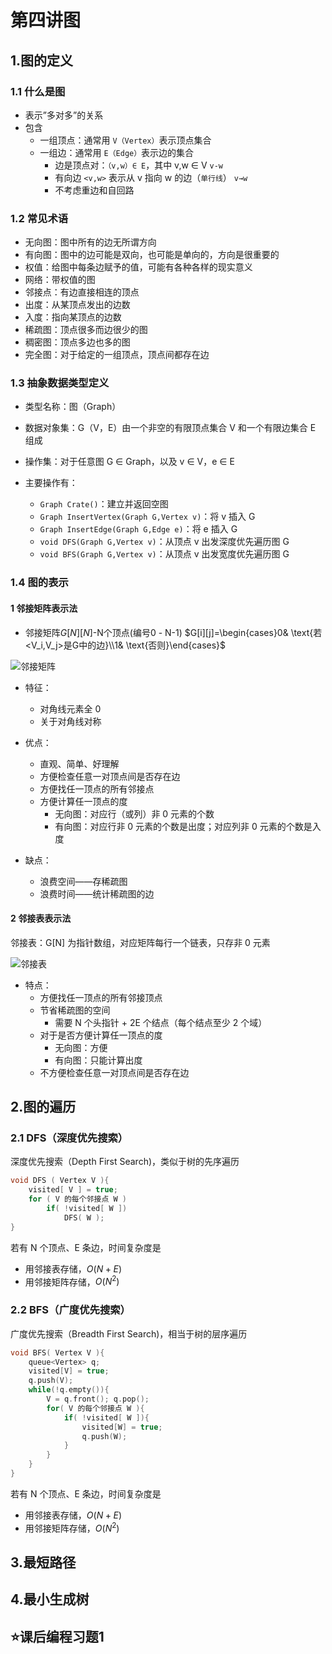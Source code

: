 # 第四讲图

## 1.图的定义

### 1.1 什么是图

- 表示”多对多”的关系
- 包含
  - 一组顶点：通常用 `V（Vertex）`表示顶点集合
  - 一组边：通常用 `E（Edge）`表示边的集合
    - 边是顶点对：`（v,w）∈ E`，其中 v,w ∈ V   `v-w`
    - 有向边 `<v,w>` 表示从 v 指向 w 的边（`单行线`） `v→w`
    - 不考虑重边和自回路


### 1.2 常见术语

- 无向图：图中所有的边无所谓方向
- 有向图：图中的边可能是双向，也可能是单向的，方向是很重要的
- 权值：给图中每条边赋予的值，可能有各种各样的现实意义
- 网络：带权值的图
- 邻接点：有边直接相连的顶点
- 出度：从某顶点发出的边数
- 入度：指向某顶点的边数
- 稀疏图：顶点很多而边很少的图
- 稠密图：顶点多边也多的图
- 完全图：对于给定的一组顶点，顶点间都存在边


### 1.3 抽象数据类型定义

- 类型名称：图（Graph）

- 数据对象集：G（V，E）由一个非空的有限顶点集合 V 和一个有限边集合 E 组成

- 操作集：对于任意图 G ∈ Graph，以及 v ∈ V，e ∈ E

- 主要操作有：
  - `Graph Crate()`：建立并返回空图
  - `Graph InsertVertex(Graph G,Vertex v)`：将 v 插入 G
  - `Graph InsertEdge(Graph G,Edge e)`：将 e 插入 G
  - `void DFS(Graph G,Vertex v)`：从顶点 v 出发深度优先遍历图 G
  - `void BFS(Graph G,Vertex v)`：从顶点 v 出发宽度优先遍历图 G

### 1.4 图的表示

#### 1 邻接矩阵表示法

- 邻接矩阵$G[N][N]$-N个顶点(编号0 - N-1)
  $G[i][j]=\begin{cases}0& \text{若<V_i,V_j>是G中的边}\\1& \text{否则}\end{cases}$

![邻接矩阵](https://cdn.jsdelivr.net/gh/Star-air/picstorage@master/数据结构笔记/4-1.png)

- 特征：
  - 对角线元素全 0
  - 关于对角线对称

- 优点：
  - 直观、简单、好理解
  - 方便检查任意一对顶点间是否存在边
  - 方便找任一顶点的所有邻接点
  - 方便计算任一顶点的度
    - 无向图：对应行（或列）非 0 元素的个数
    - 有向图：对应行非 0 元素的个数是出度；对应列非 0 元素的个数是入度

- 缺点：
  - 浪费空间——存稀疏图
  - 浪费时间——统计稀疏图的边



#### 2 邻接表表示法

邻接表：G[N] 为指针数组，对应矩阵每行一个链表，只存非 0 元素

![邻接表](https://cdn.jsdelivr.net/gh/Star-air/picstorage@master/数据结构笔记/4-2.png)

- 特点：
  - 方便找任一顶点的所有邻接顶点
  - 节省稀疏图的空间
    - 需要 N 个头指针 + 2E 个结点（每个结点至少 2 个域）
  - 对于是否方便计算任一顶点的度
    - 无向图：方便
    - 有向图：只能计算出度
  - 不方便检查任意一对顶点间是否存在边



## 2.图的遍历

### 2.1 DFS（深度优先搜索）

深度优先搜索（Depth First Search)，类似于树的先序遍历
```c
void DFS ( Vertex V ){
    visited[ V ] = true;
    for ( V 的每个邻接点 W )
        if( !visited[ W ])
            DFS( W );
}
```
若有 N 个顶点、E 条边，时间复杂度是
  - 用邻接表存储，$O(N+E)$
  - 用邻接矩阵存储，$O(N^2​​)$


### 2.2 BFS（广度优先搜索）

广度优先搜索（Breadth First Search)，相当于树的层序遍历
```c
void BFS( Vertex V ){
    queue<Vertex> q;
    visited[V] = true;
    q.push(V);
    while(!q.empty()){
        V = q.front(); q.pop();
        for( V 的每个邻接点 W ){
        	if( !visited[ W ]){
            	visited[W] = true;
            	q.push(W);
            }
        }
    }
}
```
若有 N 个顶点、E 条边，时间复杂度是
  - 用邻接表存储，$O(N+E)$
  - 用邻接矩阵存储，$O(N^2​​)$


## 3.最短路径

## 4.最小生成树

## ⭐课后编程习题1